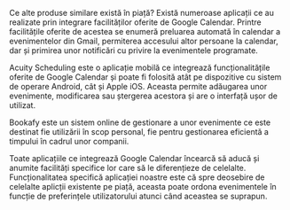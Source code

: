 
Ce alte produse similare există în piață?
Există numeroase aplicații ce au realizate prin integrare facilităților oferite de Google Calendar. Printre facilitățile oferite de acestea se enumeră preluarea automată în calendar a evenimentelor din Gmail, permiterea accesului altor persoane la calendar, dar și primirea unor notificări cu privire la evenimentele programate.

Acuity Scheduling este o aplicație mobilă ce integrează funcționalitățile oferite de Google Calendar și poate fi folosită atât pe dispozitive cu sistem de operare Android, cât și Apple iOS. Aceasta permite adăugarea unor evenimente, modificarea sau ștergerea acestora și are o interfață ușor de utilizat.

Bookafy este un sistem online de gestionare a unor evenimente ce este destinat fie utilizării în scop personal, fie pentru gestionarea eficientă a timpului în cadrul unor companii.

Toate aplicațiile ce integrează Google Calendar încearcă să aducă și anumite facilități specifice lor care să le diferențieze de celelalte.
Funcționalitatea specifică aplicației noastre este că spre deosebire de celelalte aplicții existente pe piață, aceasta poate ordona evenimentele în funcție de preferințele utilizatorului atunci când aceastea se suprapun.
